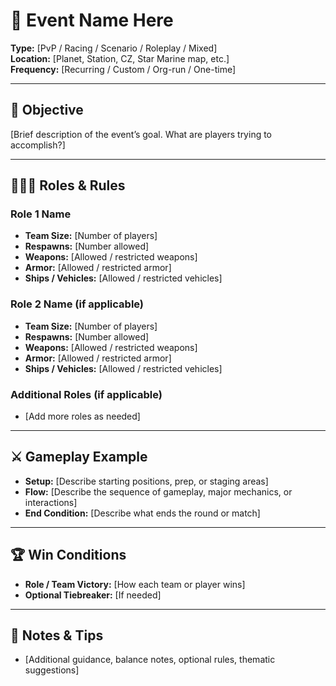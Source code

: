 # 📝 Event Name Here

**Type:** [PvP / Racing / Scenario / Roleplay / Mixed]  
**Location:** [Planet, Station, CZ, Star Marine map, etc.]  
**Frequency:** [Recurring / Custom / Org-run / One-time]

---

## 🎯 Objective
[Brief description of the event’s goal. What are players trying to accomplish?]

---

## 🧑‍🤝‍🧑 Roles & Rules

### Role 1 Name
- **Team Size:** [Number of players]
- **Respawns:** [Number allowed]
- **Weapons:** [Allowed / restricted weapons]
- **Armor:** [Allowed / restricted armor]
- **Ships / Vehicles:** [Allowed / restricted vehicles]

### Role 2 Name (if applicable)
- **Team Size:** [Number of players]
- **Respawns:** [Number allowed]
- **Weapons:** [Allowed / restricted weapons]
- **Armor:** [Allowed / restricted armor]
- **Ships / Vehicles:** [Allowed / restricted vehicles]

### Additional Roles (if applicable)
- [Add more roles as needed]

---

## ⚔️ Gameplay Example
- **Setup:** [Describe starting positions, prep, or staging areas]
- **Flow:** [Describe the sequence of gameplay, major mechanics, or interactions]
- **End Condition:** [Describe what ends the round or match]

---

## 🏆 Win Conditions
- **Role / Team Victory:** [How each team or player wins]
- **Optional Tiebreaker:** [If needed]

---

## 🔑 Notes & Tips
- [Additional guidance, balance notes, optional rules, thematic suggestions]  

